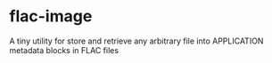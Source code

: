 # flac-image
A tiny utility for store and retrieve any arbitrary file into APPLICATION metadata blocks in FLAC files
